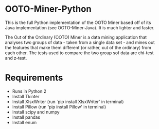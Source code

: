 # OOTO-Miner-Python
This is the full Python implementation of the OOTO Miner based off of its Java implementation (see OOTO-Miner-Java). It is much lighter and faster.

The Out of the Ordinary (OOTO) Miner is a data mining application that analyses two groups of data - taken from a single data set - and mines out the features that make them different (or rather, out of the ordinary) from each other. The tests used to compare the two group sof data are chi-test and z-test. 

# Requirements
- Runs in Python 2
- Install Tkinter
- Install XlsxWriter (run 'pip install XlsxWriter' in terminal)
- Install Pillow (run 'pip install Pillow' in terminal)
- Install scipy and numpy
- Install pandas
- Install enum

